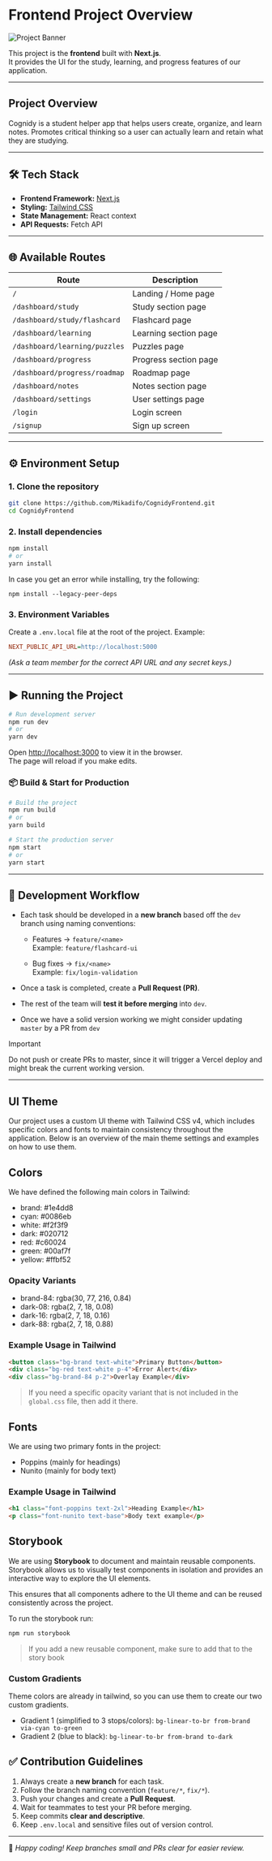 # Frontend Project Overview

![Project Banner](https://github.com/user-attachments/assets/9754d095-acc8-491f-a201-cc9e0286c043)

This project is the **frontend** built with **Next.js**.  
It provides the UI for the study, learning, and progress features of our application.

---

## Project Overview

Cognidy is a student helper app that helps users create, organize, and learn notes. Promotes critical thinking so a user can actually learn and retain what they are studying.

---

## 🛠 Tech Stack

- **Frontend Framework:** [Next.js](https://nextjs.org/)
- **Styling:** [Tailwind CSS](https://tailwindcss.com/)
- **State Management:** React context
- **API Requests:** Fetch API

---

## 🌐 Available Routes

| Route                         | Description           |
| ----------------------------- | --------------------- |
| `/`                           | Landing / Home page   |
| `/dashboard/study`            | Study section page    |
| `/dashboard/study/flashcard`  | Flashcard page        |
| `/dashboard/learning`         | Learning section page |
| `/dashboard/learning/puzzles` | Puzzles page          |
| `/dashboard/progress`         | Progress section page |
| `/dashboard/progress/roadmap` | Roadmap page          |
| `/dashboard/notes`            | Notes section page    |
| `/dashboard/settings`         | User settings page    |
| `/login`                      | Login screen          |
| `/signup`                     | Sign up screen        |

---

## ⚙️ Environment Setup

### 1. Clone the repository

```bash
git clone https://github.com/Mikadifo/CognidyFrontend.git
cd CognidyFrontend
```

### 2. Install dependencies

```bash
npm install
# or
yarn install
```

In case you get an error while installing, try the following:

```
npm install --legacy-peer-deps
```

### 3. Environment Variables

Create a `.env.local` file at the root of the project. Example:

```ini
NEXT_PUBLIC_API_URL=http://localhost:5000
```

_(Ask a team member for the correct API URL and any secret keys.)_

---

## ▶️ Running the Project

```bash
# Run development server
npm run dev
# or
yarn dev
```

Open [http://localhost:3000](http://localhost:3000) to view it in the browser.  
The page will reload if you make edits.

### 📦 Build & Start for Production

```bash
# Build the project
npm run build
# or
yarn build

# Start the production server
npm start
# or
yarn start
```

---

## 🌱 Development Workflow

- Each task should be developed in a **new branch** based off the `dev` branch using naming conventions:

  - Features → `feature/<name>`  
    Example: `feature/flashcard-ui`

  - Bug fixes → `fix/<name>`  
    Example: `fix/login-validation`

- Once a task is completed, create a **Pull Request (PR)**.
- The rest of the team will **test it before merging** into `dev`.
- Once we have a solid version working we might consider updating `master` by a PR from `dev`

> [!IMPORTANT]
> Do not push or create PRs to master, since it will trigger a Vercel deploy and might break the current working version.

---

## UI Theme

Our project uses a custom UI theme with Tailwind CSS v4, which includes specific colors and fonts to maintain consistency throughout the application. Below is an overview of the main theme settings and examples on how to use them.

## Colors

We have defined the following main colors in Tailwind:

- brand: #1e4dd8
- cyan: #0086eb
- white: #f2f3f9
- dark: #020712
- red: #c60024
- green: #00af7f
- yellow: #ffbf52

### Opacity Variants

- brand-84: rgba(30, 77, 216, 0.84)
- dark-08: rgba(2, 7, 18, 0.08)
- dark-16: rgba(2, 7, 18, 0.16)
- dark-88: rgba(2, 7, 18, 0.88)

### Example Usage in Tailwind

```html
<button class="bg-brand text-white">Primary Button</button>
<div class="bg-red text-white p-4">Error Alert</div>
<div class="bg-brand-84 p-2">Overlay Example</div>
```

> If you need a specific opacity variant that is not included in the `global.css` file, then add it there.

## Fonts

We are using two primary fonts in the project:

- Poppins (mainly for headings)
- Nunito (mainly for body text)

### Example Usage in Tailwind

```html
<h1 class="font-poppins text-2xl">Heading Example</h1>
<p class="font-nunito text-base">Body text example</p>
```

## Storybook

We are using **Storybook** to document and maintain reusable components. Storybook allows us to visually test components in isolation and provides an interactive way to explore the UI elements.

This ensures that all components adhere to the UI theme and can be reused consistently across the project.

To run the storybook run:

```bash
npm run storybook
```

> If you add a new reusable component, make sure to add that to the story book

### Custom Gradients

Theme colors are already in tailwind, so you can use them to create our two custom gradients.

- Gradient 1 (simplified to 3 stops/colors): `bg-linear-to-br from-brand via-cyan to-green`
- Gradient 2 (blue to black): `bg-linear-to-br from-brand to-dark`

## ✅ Contribution Guidelines

1. Always create a **new branch** for each task.
2. Follow the branch naming convention (`feature/*`, `fix/*`).
3. Push your changes and create a **Pull Request**.
4. Wait for teammates to test your PR before merging.
5. Keep commits **clear and descriptive**.
6. Keep `.env.local` and sensitive files out of version control.

---

👥 _Happy coding! Keep branches small and PRs clear for easier review._
